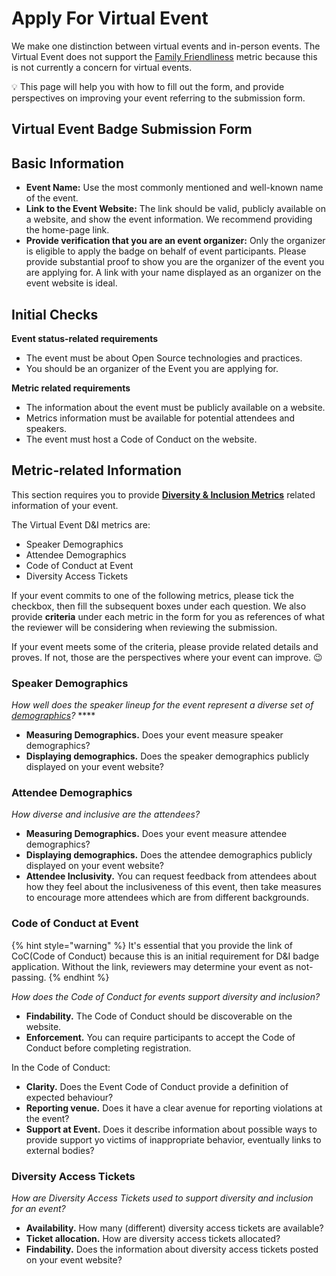 # Apply For Virtual Event

We make one distinction between virtual events and in-person events. The Virtual Event does not support the [Family Friendliness](https://chaoss.community/metric-family-friendliness/) metric because this is not currently a concern for virtual events.

💡 This page will help you with how to fill out the form, and provide perspectives on improving your event referring to the submission form.

## Virtual Event Badge Submission Form

## Basic Information

* **Event Name:** Use the most commonly mentioned and well-known name of the event.
* **Link to the Event Website:** The link should be valid, publicly available on a website, and show the event information. We recommend providing the home-page link.
* **Provide verification that you are an event organizer:** Only the organizer is eligible to apply the badge on behalf of event participants. Please provide substantial proof to show you are the organizer of the event you are applying for. A link with your name displayed as an organizer on the event website is ideal.

## Initial Checks

**Event status-related requirements**

* The event must be about Open Source technologies and practices.
* You should be an organizer of the Event you are applying for.

**Metric related requirements**

* The information about the event must be publicly available on a website.
* Metrics information must be available for potential attendees and speakers.
* The event must host a Code of Conduct on the website.

## Metric-related Information

This section requires you to provide [**Diversity & Inclusion Metrics**](https://github.com/chaoss/wg-diversity-inclusion/) related information of your event. 

The Virtual Event D&I metrics are:

* Speaker Demographics
* Attendee Demographics
* Code of Conduct at Event
* Diversity Access Tickets

If your event commits to one of the following metrics, please tick the checkbox, then fill the subsequent boxes under each question. We also provide **criteria** under each metric in the form for you as references of what the reviewer will be considering when reviewing the submission. 

If your event meets some of the criteria, please provide related details and proves. If not, those are the perspectives where your event can improve. 😉 

### Speaker Demographics

_How well does the speaker lineup for the event represent a diverse set of_ [_demographics_](https://github.com/chaoss/wg-diversity-inclusion/tree/master/demographic-data)_?_ ****

* **Measuring Demographics.** Does your event measure speaker demographics? 
* **Displaying demographics.** Does the speaker demographics publicly displayed on your event website?

### Attendee Demographics

_How diverse and inclusive are the attendees?_

* **Measuring Demographics.** Does your event measure attendee demographics? 
* **Displaying demographics.** Does the attendee demographics publicly displayed on your event website?
* **Attendee Inclusivity.** You can request feedback from attendees about how they feel about the inclusiveness of this event, then take measures to encourage more attendees which are from different backgrounds.

### Code of Conduct at Event

{% hint style="warning" %}
It's essential that you provide the link of CoC\(Code of Conduct\) because this is an initial requirement for D&I badge application. Without the link, reviewers may determine your event as not-passing.
{% endhint %}

_How does the Code of Conduct for events support diversity and inclusion?_

* **Findability.** The Code of Conduct should be discoverable on the website.
* **Enforcement.** You can require participants to accept the Code of Conduct before completing registration.

In the Code of Conduct:

* **Clarity.** Does the Event Code of Conduct provide a definition of expected behaviour?
* **Reporting venue.** Does it have a clear avenue for reporting violations at the event?
* **Support at Event.** Does it describe information about possible ways to provide support yo victims of inappropriate behavior, eventually links to external bodies? 

### Diversity Access Tickets

_How are Diversity Access Tickets used to support diversity and inclusion for an event?_

* **Availability.** How many \(different\) diversity access tickets are available?
* **Ticket allocation.** How are diversity access tickets allocated?
* **Findability.** Does the information about diversity access tickets posted on your event website?

